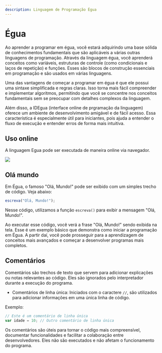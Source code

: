 ```yaml
---
description: Linguagem de Programação Égua
---
```


# Égua

Ao aprender a programar em égua, você estará adquirindo uma base sólida de conhecimentos fundamentais que são aplicáveis ​​a várias outras linguagens de programação. Através da linguagem égua, você aprenderá conceitos como variáveis, estruturas de controle (como condicionais e laços de repetição) e funções. Esses são blocos de construção essenciais em programação e são usados em várias linguagens.

Uma das vantagens de começar a programar em égua é que ele possui uma sintaxe simplificada e regras claras. Isso torna mais fácil compreender e implementar algoritmos, permitindo que você se concentre nos conceitos fundamentais sem se preocupar com detalhes complexos da linguagem.

Além disso, a IDEgua (interface online de prgramação da linguagem) oferece um ambiente de desenvolvimento amigável e de fácil acesso. Essa característica é especialmente útil para iniciantes, pois ajuda a entender o fluxo de execução e entender erros de forma mais intuitiva.

## Uso online
A linguagem Egua pode ser executada de maneira online via navegador.

<a href="https://egua.tech/idegua">
    <img src="https://img.shields.io/badge/IDEgua-Online-red?style=for-the-badge&logo=appveyor">
</a>

## Olá mundo

Em Égua, o famoso "Olá, Mundo!" pode ser exibido com um simples trecho de código. Veja abaixo:

```js
escreva("Olá, Mundo!");
```

Nesse código, utilizamos a função `escreva()` para exibir a mensagem "Olá, Mundo!".

Ao executar esse código, você verá a frase "Olá, Mundo!" sendo exibida na tela. Esse é um exemplo básico que demonstra como iniciar a programação em Égua. A partir daí, você pode prosseguir para a aprendizagem de conceitos mais avançados e começar a desenvolver programas mais completos.

## Comentários
Comentários são trechos de texto que servem para adicionar explicações ou notas relevantes ao código. Eles são ignorados pelo interpretador durante a execução do programa.

- Comentários de linha única: Iniciados com o caractere `//`, são utilizados para adicionar informações em uma única linha de código.

Exemplo:
```js
// Este é um comentário de linha única
var idade = 10; // Outro comentário de linha única
```

Os comentários são úteis para tornar o código mais compreensível, documentar funcionalidades e facilitar a colaboração entre desenvolvedores. Eles não são executados e não afetam o funcionamento do programa.
